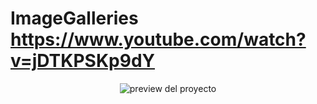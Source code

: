 # ImageGalleries https://www.youtube.com/watch?v=jDTKPSKp9dY
<p align="center">
  <img src="preview.png" alt="preview del proyecto" max-width="1600">
</p>
